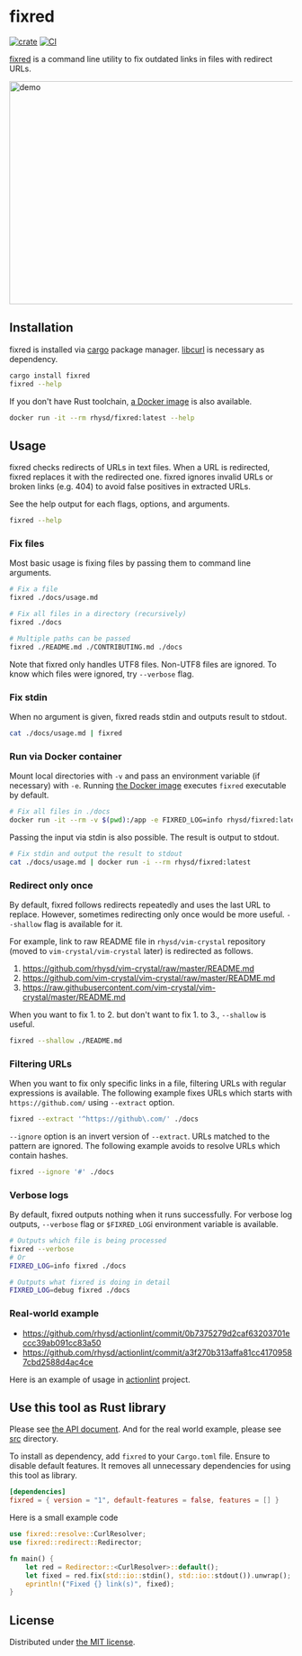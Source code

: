 fixred
======
[![crate][crates-io-badge]][crates-io]
[![CI][ci-badge]][ci]

[fixred][repo] is a command line utility to fix outdated links in files with redirect URLs.

<img src="https://github.com/rhysd/ss/raw/master/fixred/main.gif" alt="demo" width="590" height="396" />

## Installation

fixred is installed via [cargo][] package manager. [libcurl][] is necessary as dependency.

```sh
cargo install fixred
fixred --help
```

If you don't have Rust toolchain, [a Docker image][docker] is also available.

```sh
docker run -it --rm rhysd/fixred:latest --help
```

## Usage

fixred checks redirects of URLs in text files. When a URL is redirected, fixred replaces it with the redirected one.
fixred ignores invalid URLs or broken links (e.g. 404) to avoid false positives in extracted URLs.

See the help output for each flags, options, and arguments.

```sh
fixred --help
```

### Fix files

Most basic usage is fixing files by passing them to command line arguments.

```sh
# Fix a file
fixred ./docs/usage.md

# Fix all files in a directory (recursively)
fixred ./docs

# Multiple paths can be passed
fixred ./README.md ./CONTRIBUTING.md ./docs
```

Note that fixred only handles UTF8 files. Non-UTF8 files are ignored. To know which files were ignored, try `--verbose`
flag.

### Fix stdin

When no argument is given, fixred reads stdin and outputs result to stdout.

```sh
cat ./docs/usage.md | fixred
```

### Run via Docker container

Mount local directories with `-v` and pass an environment variable (if necessary) with `-e`. Running
[the Docker image][docker] executes `fixred` executable by default.

```sh
# Fix all files in ./docs
docker run -it --rm -v $(pwd):/app -e FIXRED_LOG=info rhysd/fixred:latest /app/docs
```

Passing the input via stdin is also possible. The result is output to stdout.

```sh
# Fix stdin and output the result to stdout
cat ./docs/usage.md | docker run -i --rm rhysd/fixred:latest
```

### Redirect only once

By default, fixred follows redirects repeatedly and uses the last URL to replace. However, sometimes redirecting only
once would be more useful. `--shallow` flag is available for it.

For example, link to raw README file in `rhysd/vim-crystal` repository (moved to `vim-crystal/vim-crystal` later) is
redirected as follows.

1. https://github.com/rhysd/vim-crystal/raw/master/README.md
2. https://github.com/vim-crystal/vim-crystal/raw/master/README.md
3. https://raw.githubusercontent.com/vim-crystal/vim-crystal/master/README.md

When you want to fix 1. to 2. but don't want to fix 1. to 3., `--shallow` is useful.

```sh
fixred --shallow ./README.md
```

### Filtering URLs

When you want to fix only specific links in a file, filtering URLs with regular expressions is available. The following
example fixes URLs which starts with `https://github.com/` using `--extract` option.

```sh
fixred --extract '^https://github\.com/' ./docs
```

`--ignore` option is an invert version of `--extract`. URLs matched to the pattern are ignored. The following example
avoids to resolve URLs which contain hashes.

```sh
fixred --ignore '#' ./docs
```

### Verbose logs

By default, fixred outputs nothing when it runs successfully. For verbose log outputs, `--verbose` flag or `$FIXRED_LOG`i
environment variable is available.

```sh
# Outputs which file is being processed
fixred --verbose
# Or
FIXRED_LOG=info fixred ./docs

# Outputs what fixred is doing in detail
FIXRED_LOG=debug fixred ./docs
```

### Real-world example

- https://github.com/rhysd/actionlint/commit/0b7375279d2caf63203701eccc39ab091cc83a50
- https://github.com/rhysd/actionlint/commit/a3f270b313affa81cc41709587cbd2588d4ac4ce

Here is an example of usage in [actionlint][] project.

## Use this tool as Rust library

Please see [the API document][api]. And for the real world example, please see [src](./src) directory.

To install as dependency, add `fixred` to your `Cargo.toml` file. Ensure to disable default features.
It removes all unnecessary dependencies for using this tool as library.

```toml
[dependencies]
fixred = { version = "1", default-features = false, features = [] }
```

Here is a small example code

```rust
use fixred::resolve::CurlResolver;
use fixred::redirect::Redirector;

fn main() {
    let red = Redirector::<CurlResolver>::default();
    let fixed = red.fix(std::io::stdin(), std::io::stdout()).unwrap();
    eprintln!("Fixed {} link(s)", fixed);
}
```

## License

Distributed under [the MIT license](./LICENSE.txt).

[repo]: https://github.com/rhysd/fixred
[cargo]: https://doc.rust-lang.org/cargo/
[libcurl]: https://curl.se/libcurl/
[ci]: https://github.com/rhysd/fixred/actions/workflows/ci.yaml
[ci-badge]: https://github.com/rhysd/fixred/actions/workflows/ci.yaml/badge.svg
[crates-io]: https://crates.io/crates/fixred
[crates-io-badge]: https://img.shields.io/crates/v/fixred.svg
[actionlint]: https://github.com/rhysd/actionlint
[docker]: https://hub.docker.com/r/rhysd/fixred
[api]: https://docs.rs/fixred
